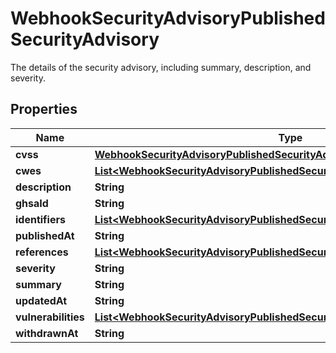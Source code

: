 

# WebhookSecurityAdvisoryPublishedSecurityAdvisory

The details of the security advisory, including summary, description, and severity.

## Properties

| Name | Type | Description | Notes |
|------------ | ------------- | ------------- | -------------|
|**cvss** | [**WebhookSecurityAdvisoryPublishedSecurityAdvisoryCvss**](WebhookSecurityAdvisoryPublishedSecurityAdvisoryCvss.md) |  |  |
|**cwes** | [**List&lt;WebhookSecurityAdvisoryPublishedSecurityAdvisoryCwesInner&gt;**](WebhookSecurityAdvisoryPublishedSecurityAdvisoryCwesInner.md) |  |  |
|**description** | **String** |  |  |
|**ghsaId** | **String** |  |  |
|**identifiers** | [**List&lt;WebhookSecurityAdvisoryPublishedSecurityAdvisoryIdentifiersInner&gt;**](WebhookSecurityAdvisoryPublishedSecurityAdvisoryIdentifiersInner.md) |  |  |
|**publishedAt** | **String** |  |  |
|**references** | [**List&lt;WebhookSecurityAdvisoryPublishedSecurityAdvisoryReferencesInner&gt;**](WebhookSecurityAdvisoryPublishedSecurityAdvisoryReferencesInner.md) |  |  |
|**severity** | **String** |  |  |
|**summary** | **String** |  |  |
|**updatedAt** | **String** |  |  |
|**vulnerabilities** | [**List&lt;WebhookSecurityAdvisoryPublishedSecurityAdvisoryVulnerabilitiesInner&gt;**](WebhookSecurityAdvisoryPublishedSecurityAdvisoryVulnerabilitiesInner.md) |  |  |
|**withdrawnAt** | **String** |  |  |



